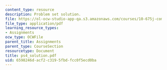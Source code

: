 ```yaml
---
content_type: resource
description: Problem set solution.
file: https://ol-ocw-studio-app-qa.s3.amazonaws.com/courses/10-675j-computational-quantum-mechanics-of-molecular-and-extended-systems-fall-2004/6598246dacf2c3195fbdfcc0f5ecd0ba_ps4_solution.pdf
file_type: application/pdf
learning_resource_types:
- Assignments
ocw_type: OCWFile
parent_title: Assignments
parent_type: CourseSection
resourcetype: Document
title: ps4_solution.pdf
uid: 6598246d-acf2-c319-5fbd-fcc0f5ecd0ba
---
```

